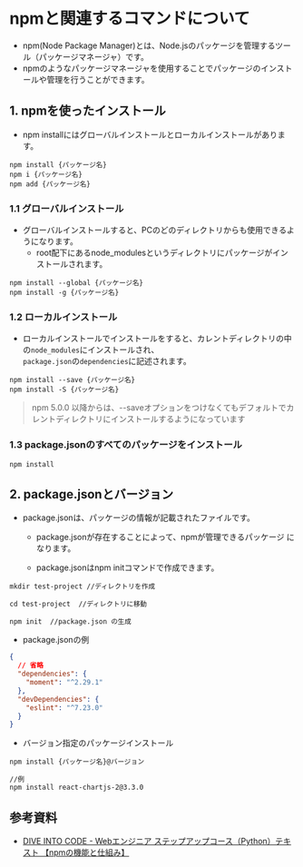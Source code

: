 # npmと関連するコマンドについて

- npm(Node Package Manager)とは、Node.jsのパッケージを管理するツール（パッケージマネージャ）です。
- npmのようなパッケージマネージャを使用することでパッケージのインストールや管理を行うことができます。

## 1. npmを使ったインストール

- npm installにはグローバルインストールとローカルインストールがあります。

```
npm install {パッケージ名}
npm i {パッケージ名}
npm add {パッケージ名}
```

### 1.1 グローバルインストール

- グローバルインストールすると、PCのどのディレクトリからも使用できるようになります。
  - root配下にあるnode_modulesというディレクトリにパッケージがインストールされます。

```
npm install --global {パッケージ名}
npm install -g {パッケージ名}
```

### 1.2 ローカルインストール

- ローカルインストールでインストールをすると、カレントディレクトリの中の`node_modules`にインストールされ、<br>
`package.json`の`dependencies`に記述されます。

```
npm install --save {パッケージ名}
npm install -S {パッケージ名}
```
>npm 5.0.0 以降からは、--saveオプションをつけなくてもデフォルトでカレントディレクトリにインストールするようになっています

### 1.3 package.jsonのすべてのパッケージをインストール

```
npm install
```

## 2. package.jsonとバージョン

- package.jsonは、パッケージの情報が記載されたファイルです。

  - package.jsonが存在することによって、npmが管理できるパッケージ になります。

  - package.jsonはnpm initコマンドで作成できます。

```
mkdir test-project //ディレクトリを作成
        
cd test-project  //ディレクトリに移動
 
npm init  //package.json の生成
```

- package.jsonの例

```package.json
{
  // 省略
  "dependencies": {
    "moment": "^2.29.1"
  },
  "devDependencies": {
    "eslint": "^7.23.0"
  }
}
```

- バージョン指定のパッケージインストール

```
npm install {パッケージ名}@バージョン

//例
npm install react-chartjs-2@3.3.0
```

## 参考資料

- [DIVE INTO CODE - Webエンジニア ステップアップコース（Python）テキスト 【npmの機能と仕組み】](https://diver.diveintocode.jp/curriculums/2627)
